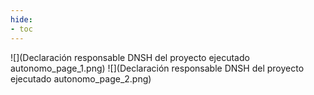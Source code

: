 ```yaml
---
hide:
- toc
---
```

![](Declaración responsable DNSH del proyecto ejecutado autonomo_page_1.png)
![](Declaración responsable DNSH del proyecto ejecutado autonomo_page_2.png)

 <style> 
body {
background-image: url('https://github.com/asolear/assets/blob/master/imgs/fondo3.jpg?raw=true'); 
background-repeat: no-repeat; 
background-attachment: fixed; /* background-size: cover; */ 
background-size: 100% 100%;
}
</style> 
